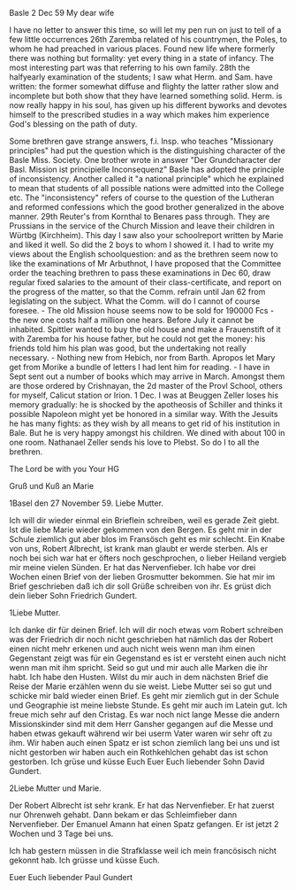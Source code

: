  Basle 2 Dec 59
My dear wife

I have no letter to answer this time, so will let my pen run on just to tell of a few little occurrences 26th Zaremba related of his countrymen, the Poles, to whom he had preached in various places. Found new life where formerly there was nothing but formality: yet every thing in a state of infancy. The most interesting part was that referring to his own family. 28th the halfyearly examination of the students; I saw what Herm. and Sam. have written: the former somewhat diffuse and flighty the latter rather slow and incomplete but both show that they have learned something solid. Herm. is now really happy in his soul, has given up his different byworks and devotes himself to the prescribed studies in a way which makes him experience God's blessing on the path of duty.

Some brethren gave strange answers, f.i. Insp. who teaches "Missionary principles" had put the question which is the distinguishing character of the Basle Miss. Society. One brother wrote in answer "Der Grundcharacter der Basl. Mission ist principielle Inconsequenz" Basle has adopted the principle of inconsistency. Another called it "a national principle" which he explained to mean that students of all possible nations were admitted into the College etc. The "inconsistency" refers of course to the question of the Lutheran and reformed confessions which the good brother generalized in the above manner. 29th Reuter's from Kornthal to Benares pass through. They are Prussians in the service of the Church Mission and leave their children in Würtbg (Kirchheim). This day I saw also your schoolreport written by Marie and liked it well. So did the 2 boys to whom I showed it. I had to write my views about the English schoolquestion: and as the brethren seem now to like the examinations of Mr Arbuthnot, I have proposed that the Committee order the teaching brethren to pass these examinations in Dec 60, draw regular fixed salaries to the amount of their class-certificate, and report on the progress of the matter, so that the Comm. refrain until Jan 62 from legislating on the subject. What the Comm. will do I cannot of course foresee. - The old Mission house seems now to be sold for 190000 Fcs - the new one costs half a million one hears. Before July it cannot be inhabited. Spittler wanted to buy the old house and make a Frauenstift of it with Zaremba for his house father, but he could not get the money: his friends told him his plan was good, but the undertaking not really necessary. - Nothing new from Hebich, nor from Barth. Apropos let Mary get from Morike a bundle of letters I had lent him for reading. - I have in Sept sent out a number of books which may arrive in March. Amongst them are those ordered by Crishnayan, the 2d master of the Provl School, others for myself, Calicut station or Irion. 1 Dec. I was at Beuggen Zeller loses his memory gradually: he is shocked by the apotheosis of Schiller and thinks it possible Napoleon might yet be honored in a similar way. With the Jesuits he has many fights: as they wish by all means to get rid of his institution in Bale. But he is very happy amongst his children. We dined with about 100 in one room. Nathanael Zeller sends his love to Plebst. So do I to all the brethren.

 The Lord be with you
 Your HG

Gruß und Kuß an Marie



 1Basel den 27 November 59.
Liebe Mutter.

Ich will dir wieder einmal ein Brieflein schreiben, weil es gerade Zeit giebt. Ist die liebe Marie wieder gekommen von den Bergen. Es geht mir in der Schule ziemlich gut aber blos im Fransösch geht es mir schlecht. Ein Knabe von uns, Robert Albrecht, ist krank man glaubt er werde sterben. Als er noch bei sich war hat er öfters noch geschprochen, o lieber Heiland vergieb mir meine vielen Sünden. Er hat das Nervenfieber. Ich habe vor drei Wochen einen Brief von der lieben Grosmutter bekommen. Sie hat mir im Brief geschrieben daß ich dir soll Grüße schreiben von ihr. Es grüst dich dein lieber Sohn
 Friedrich Gundert.


1Liebe Mutter.

Ich danke dir für deinen Brief. Ich will dir noch etwas vom Robert schreiben was der Friedrich dir noch nicht geschrieben hat nämlich das der Robert einen nicht mehr erkenen und auch nicht weis wenn man ihm einen Gegenstant zeigt was für ein Gegenstand es ist er versteht einen auch nicht wenn man mit ihm spricht. Seid so gut und mir auch alle Marken die ihr habt. Ich habe den Husten. Wilst du mir auch in dem nächsten Brief die Reise der Marie erzählen wenn du sie weist. Liebe Mutter sei so gut und schicke mir bald wieder einen Brief. Es geht mir ziemlich gut in der Schule und Geographie ist meine liebste Stunde. Es geht mir auch im Latein gut. Ich freue mich sehr auf den Cristag. Es war noch nict lange Messe die andern Missionskinder sind mit dem Herr Gansher gegangen auf die Messe und haben etwas gekauft während wir bei userm Vater waren wir sehr oft zu ihm. Wir haben auch einen Spatz er ist schon ziemlich lang bei uns und ist nicht gestorben wir haben auch ein Rothkehlchen gehabt das ist schon gestorben. Ich grüse und küsse Euch
 Euer Euch liebender Sohn
 David Gundert.


2Liebe Mutter und Marie.

Der Robert Albrecht ist sehr krank. Er hat das Nervenfieber. Er hat zuerst nur Ohrenweh gehabt. Dann bekam er das Schleimfieber dann Nervenfieber. Der Emanuel Amann hat einen Spatz gefangen. Er ist jetzt 2 Wochen und 3 Tage bei uns.

Ich hab gestern müssen in die Strafklasse weil ich mein francösisch nicht gekonnt hab. Ich grüsse und küsse Euch.

 Euer Euch liebender
 Paul Gundert
